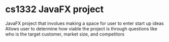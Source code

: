 # cs1332 JavaFX project
JavaFX project that involues making a space for user to enter start up ideas
Allows user to determine how viable the project is through questions like who is the target customer, market size, and competitors
